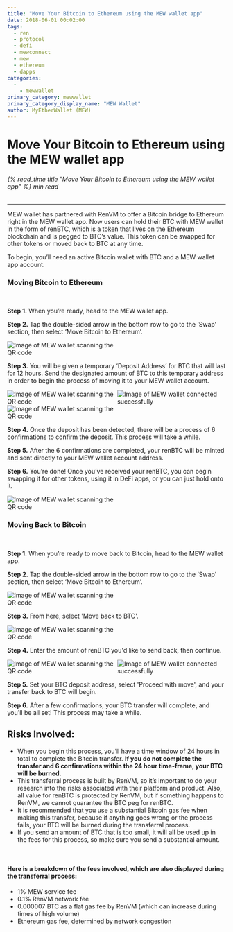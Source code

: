 ```yaml
---
title: "Move Your Bitcoin to Ethereum using the MEW wallet app"
date: 2018-06-01 00:02:00
tags:
  - ren
  - protocol
  - defi
  - mewconnect
  - mew
  - ethereum
  - dapps
categories:
  - 
    - mewwallet
primary_category: mewwallet
primary_category_display_name: "MEW Wallet"
author: MyEtherWallet (MEW)
---
```


# **Move Your Bitcoin to Ethereum using the MEW wallet app**

###### {% read_time title "Move Your Bitcoin to Ethereum using the MEW wallet app" %} min read

* * *

MEW wallet has partnered with RenVM to offer a Bitcoin bridge to Ethereum right in the MEW wallet app. Now users can hold their BTC with MEW wallet in the form of renBTC, which is a token that lives on the Ethereum blockchain and is pegged to BTC’s value. This token can be swapped for other tokens or moved back to BTC at any time.

To begin, you’ll need an active Bitcoin wallet with BTC and a MEW wallet app account.

### **Moving Bitcoin to Ethereum**

<br>

**Step 1.** When you’re ready, head to the MEW wallet app.

**Step 2.** Tap the double-sided arrow in the bottom row to go to the ‘Swap’ section, then select ‘Move Bitcoin to Ethereum’.

<img src="/images/posts/mewconnect/mw1.PNG" alt="Image of MEW wallet scanning the QR code" style="max-width: 250px;" />

**Step 3.** You will be given a temporary ‘Deposit Address’ for BTC that will last for 12 hours. Send the designated amount of BTC to this temporary address in order to begin the process of moving it to your MEW wallet account. 

<div class="d-flex justify-content-center flex-wrap margin-0">
<img src="/images/posts/mewconnect/mw2.PNG" alt="Image of MEW wallet scanning the QR code" style="max-width: 250px;" />
<img src="/images/posts/mewconnect/mw3.PNG" alt="Image of MEW wallet connected successfully" style="max-width: 250px;" />
</div>

<img src="/images/posts/mewconnect/mw4.PNG" alt="Image of MEW wallet scanning the QR code" style="max-width: 250px;" />

**Step 4.** Once the deposit has been detected, there will be a process of 6 confirmations to confirm the deposit. This process will take a while.

**Step 5.** After the 6 confirmations are completed, your renBTC will be minted and sent directly to your MEW wallet account address.

**Step 6.** You’re done! Once you’ve received your renBTC, you can begin swapping it for other tokens, using it in DeFi apps, or you can just hold onto it.

<img src="/images/posts/mewconnect/mw5.PNG" alt="Image of MEW wallet scanning the QR code" style="max-width: 250px;" />

### **Moving Back to Bitcoin**

<br>

**Step 1.** When you’re ready to move back to Bitcoin, head to the MEW wallet app.

**Step 2.** Tap the double-sided arrow in the bottom row to go to the ‘Swap’ section, then select ‘Move Bitcoin to Ethereum’.

<img src="/images/posts/mewconnect/mw1.PNG" alt="Image of MEW wallet scanning the QR code" style="max-width: 250px;" />

**Step 3.** From here, select 'Move back to BTC'.

<img src="/images/posts/mewconnect/mw2.PNG" alt="Image of MEW wallet scanning the QR code" style="max-width: 250px;" />

**Step 4.** Enter the amount of renBTC you'd like to send back, then continue.

<div class="d-flex justify-content-center flex-wrap margin-0">
<img src="/images/posts/mewconnect/mw6.PNG" alt="Image of MEW wallet scanning the QR code" style="max-width: 250px;" />
<img src="/images/posts/mewconnect/mw7.PNG" alt="Image of MEW wallet connected successfully" style="max-width: 250px;" />
</div>

**Step 5.** Set your BTC deposit address, select 'Proceed with move', and your transfer back to BTC will begin.

**Step 6.** After a few confirmations, your BTC transfer will complete, and you'll be all set! This process may take a while.

## **Risks Involved:**

-   When you begin this process, you’ll have a time window of 24 hours in total to complete the Bitcoin transfer. **If you do not complete the transfer and 6 confirmations within the 24 hour time-frame, your BTC will be burned.**
-   This transferral process is built by RenVM, so it’s important to do your research into the risks associated with their platform and product. Also, all value for renBTC is protected by RenVM, but if something happens to RenVM, we cannot guarantee the BTC peg for renBTC.
-   It is recommended that you use a substantial Bitcoin gas fee when making this transfer, because if anything goes wrong or the process fails, your BTC will be burned during the transferral process.
-   If you send an amount of BTC that is too small, it will all be used up in the fees for this process, so make sure you send a substantial amount.

<br>

#### **Here is a breakdown of the fees involved, which are also displayed during the transferral process:**

-   1% MEW service fee
-   0.1% RenVM network fee
-   0.000007 BTC as a flat gas fee by RenVM (which can increase during times of high volume)
-   Ethereum gas fee, determined by network congestion
